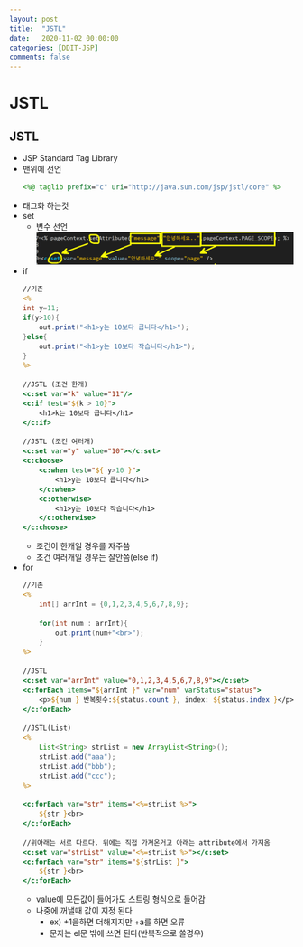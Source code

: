 ```yaml
---
layout: post
title:  "JSTL"
date:   2020-11-02 00:00:00
categories: [DDIT-JSP]
comments: false
---
```


# JSTL

## JSTL
- JSP Standard Tag Library
- 맨위에 선언
    ```jsp
    <%@ taglib prefix="c" uri="http://java.sun.com/jsp/jstl/core" %>
    ```
- 태그화 하는것
- set
    - 변수 선언
![결과](/img/1102/1.png)
- if
    ```jsp
    //기존
    <%
    int y=11;
	if(y>10){
		out.print("<h1>y는 10보다 큽니다</h1>");
	}else{
		out.print("<h1>y는 10보다 작습니다</h1>");
	}
    %>

    //JSTL (조건 한개)
    <c:set var="k" value="11"/>
    <c:if test="${k > 10}">
        <h1>k는 10보다 큽니다</h1>
    </c:if>

    //JSTL (조건 여러개)
    <c:set var="y" value="10"></c:set>
    <c:choose>
        <c:when test="${ y>10 }">
            <h1>y는 10보다 큽니다</h1>
        </c:when>
        <c:otherwise>
            <h1>y는 10보다 작습니다</h1>
        </c:otherwise>
    </c:choose>
    ```
    - 조건이 한개일 경우를 자주씀
    - 조건 여러개일 경우는 잘안씀(else if)
- for
    ```jsp
    //기존
    <%
		int[] arrInt = {0,1,2,3,4,5,6,7,8,9};
	
		for(int num : arrInt){
			out.print(num+"<br>");
		}
	%>
    
    //JSTL
    <c:set var="arrInt" value="0,1,2,3,4,5,6,7,8,9"></c:set>
	<c:forEach items="${arrInt }" var="num" varStatus="status">
		<p>${num } 반복횟수:${status.count }, index: ${status.index }</p>
	</c:forEach>

    //JSTL(List)
    <%
		List<String> strList = new ArrayList<String>();
		strList.add("aaa");
		strList.add("bbb");
		strList.add("ccc");
	%>
	
	<c:forEach var="str" items="<%=strList %>">
		${str }<br>
	</c:forEach>
	
    //위아래는 서로 다르다. 위에는 직접 가져온거고 아래는 attribute에서 가져옴
	<c:set var="strList" value="<%=strList %>"></c:set>
	<c:forEach var="str" items="${strList }">
		${str }<br>
	</c:forEach>
    ```
    - value에 모든값이 들어가도 스트링 형식으로 들어감 
    - 나중에 꺼낼때 값이 지정 된다 
        - ex) +1을하면 더해지지만 +a를 하면 오류
        - 문자는 el문 밖에 쓰면 된다(반복적으로 쓸경우)
    

